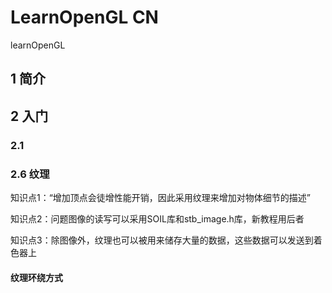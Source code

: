 # LearnOpenGL CN
learnOpenGL

## 1 简介

## 2 入门
###  2.1 

### 2.6 纹理

知识点1：“增加顶点会徒增性能开销，因此采用纹理来增加对物体细节的描述”

知识点2：问题图像的读写可以采用SOIL库和stb_image.h库，新教程用后者

知识点3：除图像外，纹理也可以被用来储存大量的数据，这些数据可以发送到着色器上



#### 纹理环绕方式


